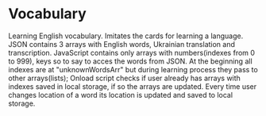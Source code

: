 # Vocabulary
Learning English vocabulary.
Imitates the cards for learning a language.
JSON contains 3 arrays with English words, Ukrainian translation and transcription.
JavaScript contains only arrays with numbers(indexes from 0 to 999), keys so to say to acces the words from JSON. At the beginning all indexes are at "unknownWordsArr"
but during learning process they pass to other arrays(lists);
Onload script checks if user already has  arrays with indexes saved in local storage, if so the arrays are updated.
Every time user changes location of a word its location is updated and saved to local storage.
